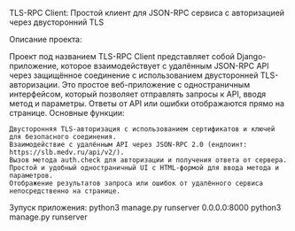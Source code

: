 TLS-RPC Client: Простой клиент для JSON-RPC сервиса с авторизацией через двусторонний TLS

Описание проекта:

Проект под названием TLS-RPC Client представляет собой Django-приложение, которое взаимодействует с удалённым JSON-RPC API через защищённое соединение с использованием двусторонней TLS-авторизации. Это простое веб-приложение с одностраничным интерфейсом, который позволяет отправлять запросы к API, вводя метод и параметры. Ответы от API или ошибки отображаются прямо на странице.
Основные функции:

    Двусторонняя TLS-авторизация с использованием сертификатов и ключей для безопасного соединения.
    Взаимодействие с удалённым API через JSON-RPC 2.0 (ендпоинт: https://slb.medv.ru/api/v2/).
    Вызов метода auth.check для авторизации и получения ответа от сервера.
    Простой и удобный одностраничный UI с HTML-формой для ввода метода и параметров.
    Отображение результатов запроса или ошибок от удалённого сервиса непосредственно на странице.

Зупуск приложения: python3 manage.py runserver 0.0.0.0:8000
                   python3 manage.py runserver